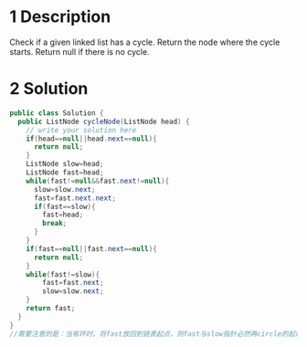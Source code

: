 # 1 Description
Check if a given linked list has a cycle. Return the node where the cycle starts. Return null if there is no cycle.
# 2 Solution
```java
public class Solution {
  public ListNode cycleNode(ListNode head) {
    // write your solution here
    if(head==null||head.next==null){
      return null;
    }
    ListNode slow=head;
    ListNode fast=head;
    while(fast!=null&&fast.next!=null){
      slow=slow.next;
      fast=fast.next.next;
      if(fast==slow){
        fast=head;
        break;
      }
    }
    if(fast==null||fast.next==null){
      return null;
    }
    while(fast!=slow){
        fast=fast.next;
        slow=slow.next;
    }
    return fast;
  }
}
//需要注意的是：当有环时，将fast放回到链表起点，则fast与slow指针必然再circle的起始位置相遇。
```
